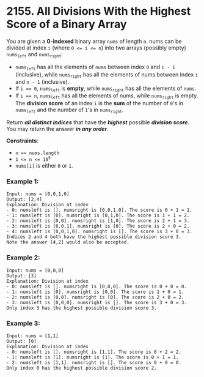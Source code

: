 # 2155. All Divisions With the Highest Score of a Binary Array

You are given a **0-indexed** binary array `nums` of length `n`. nums can be divided at index `i` (where `0 <= i <= n`) into two arrays (possibly empty) <code>nums<sub>left</sub></code> and <code>nums<sub>right</sub></code>:

- <code>nums<sub>left</sub></code> has all the elements of `nums` between index `0` and `i - 1` (inclusive), while <code>nums<sub>right</sub></code> has all the elements of nums between index `i` and `n - 1` (inclusive).
- If `i == 0`, <code>nums<sub>left</sub></code> is **empty**, while <code>nums<sub>right</sub></code> has all the elements of `nums`.
- If `i == n`, <code>nums<sub>left</sub></code> has all the elements of nums, while <code>nums<sub>right</sub></code> is empty.
The **division score** of an index `i` is the **sum** of the number of `0`'s in <code>nums<sub>left</sub></code> and the number of `1`'s in <code>nums<sub>right</sub></code>.

Return ***all distinct indices*** that have the ***highest*** possible ***division score***. You may return the answer ***in any order***.

**Constraints**:
- `n == nums.length`
- <code>1 <= n <= 10<sup>5</sup></code>
- `nums[i]` is either `0` or `1`.

### Example 1:
```
Input: nums = [0,0,1,0]
Output: [2,4]
Explanation: Division at index
- 0: numsleft is []. numsright is [0,0,1,0]. The score is 0 + 1 = 1.
- 1: numsleft is [0]. numsright is [0,1,0]. The score is 1 + 1 = 2.
- 2: numsleft is [0,0]. numsright is [1,0]. The score is 2 + 1 = 3.
- 3: numsleft is [0,0,1]. numsright is [0]. The score is 2 + 0 = 2.
- 4: numsleft is [0,0,1,0]. numsright is []. The score is 3 + 0 = 3.
Indices 2 and 4 both have the highest possible division score 3.
Note the answer [4,2] would also be accepted.
```

### Example 2:
```
Input: nums = [0,0,0]
Output: [3]
Explanation: Division at index
- 0: numsleft is []. numsright is [0,0,0]. The score is 0 + 0 = 0.
- 1: numsleft is [0]. numsright is [0,0]. The score is 1 + 0 = 1.
- 2: numsleft is [0,0]. numsright is [0]. The score is 2 + 0 = 2.
- 3: numsleft is [0,0,0]. numsright is []. The score is 3 + 0 = 3.
Only index 3 has the highest possible division score 3.
```

### Example 3:
```
Input: nums = [1,1]
Output: [0]
Explanation: Division at index
- 0: numsleft is []. numsright is [1,1]. The score is 0 + 2 = 2.
- 1: numsleft is [1]. numsright is [1]. The score is 0 + 1 = 1.
- 2: numsleft is [1,1]. numsright is []. The score is 0 + 0 = 0.
Only index 0 has the highest possible division score 2.
```
